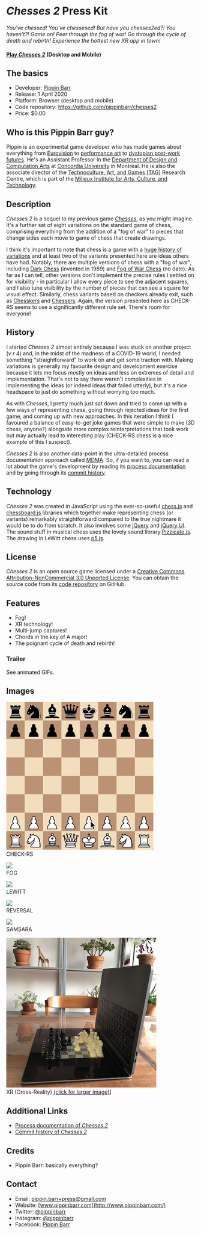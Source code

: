 # _Chesses 2_ Press Kit

_You've chessed! You've chessesed! But have you chesses2ed?! You haven't?! Game on! Peer through the fog of war! Go through the cycle of death and rebirth! Experience the hottest new XR app in town!_

#### [Play _Chesses 2_](https://pippinbarr.github.io/chesses2) (Desktop and Mobile)

## The basics

* Developer: [Pippin Barr](http://www.pippinbarr.com/)
* Release: 1 April 2020
* Platform: Browser (desktop and mobile)
* Code repository: https://github.com/pippinbarr/chesses2
* Price: $0.00

## Who is this Pippin Barr guy?

Pippin is an experimental game developer who has made games about everything from [Eurovision](http://www.pippinbarr.com/2012/03/27/epic-sax-game/) to [performance art](http://www.pippinbarr.com/2011/09/14/the-artist-is-present/) to [dystopian post-work futures](http://www.pippinbarr.com/games/2017/07/03/it-is-as-if-you-were-doing-work.html). He's an Assistant Professor in the [Department of Design and Computation Arts](http://www.concordia.ca/finearts/design.html) at [Concordia University](http://www.concordia.ca/) in Montréal. He is also the associate director of the [Technoculture, Art, and Games (TAG)](http://tag.hexagram.ca/) Research Centre, which is part of the [Milieux Institute for Arts, Culture, and Technology](http://milieux.concordia.ca/).

## Description

_Chesses 2_ is a sequel to my previous game [_Chesses_](https://pippinbarr.github.io/chesses/), as you might imagine. It's a further set of eight variations on the standard game of chess, comprising everything from the addition of a "fog of war" to pieces that change sides each move to game of chess that create drawings.

I think it's important to note that chess is a game with a [huge history of variations](https://www.chessvariants.com/) and at least two of the variants presented here are ideas others have had. Notably, there are multiple versions of chess with a "fog of war", including [Dark Chess](https://en.wikipedia.org/wiki/Dark_chess) (invented in 1989) and [Fog of War Chess](https://www.chessvariants.com/other.dir/fog_of_war_chess.html) (no date). As far as I can tell, other versions don't implement the precise rules I settled on for visibility - in particular I allow every piece to see the adjacent squares, and I also tune visibility by the number of pieces that can see a square for visual effect. Similarly, chess variants based on checkers already exit, such as [Chesskers](http://www.chesskers.com/) and [Chessers](https://boardgamegeek.com/boardgame/13626/chessers). Again, the version presented here as CHECK-RS seems to use a significantly different rule set. There's room for everyone!

## History

I started _Chesses 2_ almost entirely because I was stuck on another project (_v r 4_) and, in the midst of the madness of a COVID-19 world, I needed something "straightforward" to work on and get some traction with. Making variations is generally my favourite design and development exercise because it lets me focus mostly on ideas and less on extremes of detail and implementation. That's not to say there weren't complexities in implementing the ideas (or indeed ideas that failed utterly), but it's a nice headspace to just do something without worrying too much.

As with _Chesses_, I pretty much just sat down and tried to come up with a few ways of representing chess, going through rejected ideas for the first game, and coming up with new approaches. In this iteration I think I favoured a balance of easy-to-get joke games that were simple to make (3D chess, anyone?) alongside more complex reinterpretations that took work but may actually lead to interesting play (CHECK-RS chess is a nice example of this I suspect).

_Chesses 2_ is also another data-point in the ultra-detailed process documentation approach called [MDMA](http://www.gamesasresearch.com/mdma). So, if you want to, you can read a lot about the game's development by reading its [process documentation](https://github.com/pippinbarr/chesses2/blob/master/process/README.md) and by going through its [commit history](https://github.com/pippinbarr/chesses2/commits/master).

## Technology

_Chesses 2_ was created in JavaScript using the ever-so-useful [chess.js](https://github.com/jhlywa/chess.js) and [chessboard.js](https://chessboardjs.com/) libraries which together make representing chess (or variants) remarkably straightforward compared to the true nightmare it would be to do from scratch. It also involves some [jQuery](https://jquery.com/) and [jQuery UI](https://jqueryui.com/). The sound stuff in musical chess uses the lovely sound library [Pizzicato.js](https://alemangui.github.io/pizzicato/). The drawing in LeWitt chess uses [p5.js](https://p5js.org/).

## License

_Chesses 2_ is an open source game licensed under a [Creative Commons Attribution-NonCommercial 3.0 Unported License](http://creativecommons.org/licenses/by-nc/3.0/). You can obtain the source code from its [code repository](https://github.com/pippinbarr/chesses) on GitHub.

## Features

- Fog!
- XR technology!
- Multi-jump captures!
- Chords in the key of A major!
- The poignant cycle of death and rebirth!

### Trailer

See animated GIFs.

## Images

![](images/check-rs-chess.gif)  
CHECK-RS

![](images/fog-chess.gif)  
FOG

![](images/lewitt-chess.gif)  
LEWITT

![](images/reversal-chess.gif)  
REVERSAL

![](images/samsara-chess.gif)  
SAMSARA

![](images/xr-chess.png)  
XR (Cross-Reality) [(click for larger image)](images/xr-chess-large.png)]

## Additional Links

- [Process documentation of _Chesses 2_](https://github.com/pippinbarr/chesses2/blob/master/process/README.md)
- [Commit history of _Chesses 2_](https://github.com/pippinbarr/chesses/commits2/master)

## Credits

* Pippin Barr: basically everything?

## Contact

* Email: [pippin.barr+press@gmail.com](mailto:pippin.barr+press@gmail.com)
* Website: [www.pippinbarr.com](http://www.pippinbarr.com/)
* Twitter: [@pippinbarr](https://www.twitter.com/pippinbarr)
* Instagram: [@pippinbarr](https://www.instagram.com/pippinbarr)
* Facebook: [Pippin Barr](http://www.facebook.com/pippin.barr)

